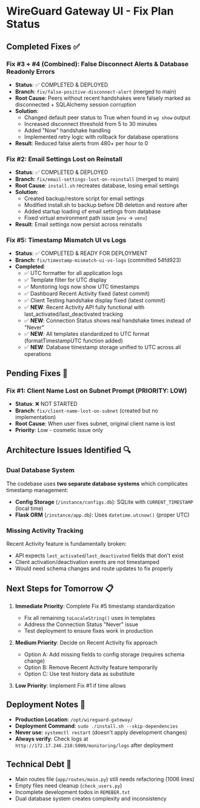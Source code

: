 # WireGuard Gateway UI - Fix Plan Status

## Completed Fixes ✅

### Fix #3 + #4 (Combined): False Disconnect Alerts & Database Readonly Errors
- **Status**: ✅ COMPLETED & DEPLOYED
- **Branch**: `fix/false-positive-disconnect-alert` (merged to main)
- **Root Cause**: Peers without recent handshakes were falsely marked as disconnected + SQLAlchemy session corruption
- **Solution**: 
  - Changed default peer status to True when found in `wg show` output
  - Increased disconnect threshold from 5 to 30 minutes  
  - Added "Now" handshake handling
  - Implemented retry logic with rollback for database operations
- **Result**: Reduced false alerts from 480+ per hour to 0

### Fix #2: Email Settings Lost on Reinstall
- **Status**: ✅ COMPLETED & DEPLOYED  
- **Branch**: `fix/email-settings-lost-on-reinstall` (merged to main)
- **Root Cause**: `install.sh` recreates database, losing email settings
- **Solution**:
  - Created backup/restore script for email settings
  - Modified install.sh to backup before DB deletion and restore after
  - Added startup loading of email settings from database
  - Fixed virtual environment path issue (`env` → `venv`)
- **Result**: Email settings now persist across reinstalls

### Fix #5: Timestamp Mismatch UI vs Logs  
- **Status**: ✅ COMPLETED & READY FOR DEPLOYMENT
- **Branch**: `fix/timestamp-mismatch-ui-vs-logs` (committed 54fd923)
- **Completed**:
  - ✅ UTC formatter for all application logs
  - ✅ Template filter for UTC display  
  - ✅ Monitoring logs now show UTC timestamps
  - ✅ Dashboard Recent Activity fixed (latest commit)
  - ✅ Client Testing handshake display fixed (latest commit)
  - ✅ **NEW**: Recent Activity API fully functional with last_activated/last_deactivated tracking
  - ✅ **NEW**: Connection Status shows real handshake times instead of "Never"
  - ✅ **NEW**: All templates standardized to UTC format (formatTimestampUTC function added)
  - ✅ **NEW**: Database timestamp storage unified to UTC across all operations

## Pending Fixes 🔄

### Fix #1: Client Name Lost on Subnet Prompt (PRIORITY: LOW)
- **Status**: ❌ NOT STARTED
- **Branch**: `fix/client-name-lost-on-subnet` (created but no implementation)
- **Root Cause**: When user fixes subnet, original client name is lost
- **Priority**: Low - cosmetic issue only

## Architecture Issues Identified 🔍

### Dual Database System
The codebase uses **two separate database systems** which complicates timestamp management:
- **Config Storage** (`/instance/configs.db`): SQLite with `CURRENT_TIMESTAMP` (local time)
- **Flask ORM** (`/instance/app.db`): Uses `datetime.utcnow()` (proper UTC)

### Missing Activity Tracking
Recent Activity feature is fundamentally broken:
- API expects `last_activated`/`last_deactivated` fields that don't exist
- Client activation/deactivation events are not timestamped
- Would need schema changes and route updates to fix properly

## Next Steps for Tomorrow 📋

1. **Immediate Priority**: Complete Fix #5 timestamp standardization
   - Fix all remaining `toLocaleString()` uses in templates
   - Address the Connection Status "Never" issue
   - Test deployment to ensure fixes work in production

2. **Medium Priority**: Decide on Recent Activity fix approach
   - Option A: Add missing fields to config storage (requires schema change)
   - Option B: Remove Recent Activity feature temporarily
   - Option C: Use test history data as substitute

3. **Low Priority**: Implement Fix #1 if time allows

## Deployment Notes 🚀

- **Production Location**: `/opt/wireguard-gateway/`
- **Deployment Command**: `sudo ./install.sh --skip-dependencies`
- **Never use**: `systemctl restart` (doesn't apply development changes)
- **Always verify**: Check logs at `http://172.17.246.210:5000/monitoring/logs` after deployment

## Technical Debt 📝

- Main routes file (`app/routes/main.py`) still needs refactoring (1006 lines)
- Empty files need cleanup (`check_users.py`)
- Incomplete development todos in `REMEBER.txt`
- Dual database system creates complexity and inconsistency